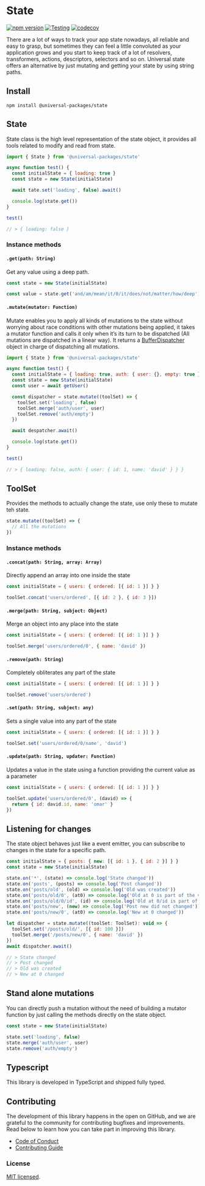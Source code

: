 # State

[![npm version](https://badge.fury.io/js/@universal-packages%2Fstate.svg)](https://www.npmjs.com/package/@universal-packages/state)
[![Testing](https://github.com/universal-packages/universal-state/actions/workflows/testing.yml/badge.svg)](https://github.com/universal-packages/universal-state/actions/workflows/testing.yml)
[![codecov](https://codecov.io/gh/universal-packages/universal-state/branch/main/graph/badge.svg?token=CXPJSN8IGL)](https://codecov.io/gh/universal-packages/universal-state)

There are a lot of ways to track your app state nowadays, all reliable and easy to grasp, but sometimes they can feel a little convoluted as your application grows and you start to keep track of a lot of resolvers, transformers, actions, descriptors, selectors and so on. Universal state offers an alternative by just mutating and getting your state by using string paths.

## Install

```shell
npm install @universal-packages/state
```

## State

State class is the high level representation of the state object, it provides all tools related to modify and read from state.

```js
import { State } from '@universal-packages/state'

async function test() {
  const initialState = { loading: true }
  const state = new State(initialState)

  await tate.set('loading', false).await()

  console.log(state.get())
}

test()

// > { loading: false }
```

### Instance methods

#### **`.get(path: String)`**

Get any value using a deep path.

```js
const state = new State(initialState)

const value = state.get('and/am/mean/it/0/it/does/not/matter/how/deep')
```

#### **`.mutate(mutator: Function)`**

Mutate enables you to apply all kinds of mutations to the state without worrying about race conditions with other mutations being applied, it takes a mutator function and calls it only when it’s its turn to be dispatched (All mutations are dispatched in a linear way). It returns a [BufferDispatcher](https://github.com/universal-packages/universal-buffer-dispatcher) object in charge of dispatching all mutations.

```js
import { State } from '@universal-packages/state'

async function test() {
  const initialState = { loading: true, auth: { user: {}, empty: true } }
  const state = new State(initialState)
  const user = await getUser()

  const dispatcher = state.mutate((toolSet) => {
    toolSet.set('loading', false)
    toolSet.merge('auth/user', user)
    toolSet.remove('auth/empty')
  })

  await despatcher.await()

  console.log(state.get())
}

test()

// > { loading: false, auth: { user: { id: 1, name: 'david' } } }
```

## ToolSet

Provides the methods to actually change the state, use only these to mutate teh state.

```js
state.mutate((toolSet) => {
  // All the mutations
})
```

### Instance methods

#### **`.concat(path: String, array: Array)`**

Directly append an array into one inside the state

```js
const initialState = { users: { ordered: [{ id: 1 }] } }

toolSet.concat('users/ordered', [{ id: 2 }, { id: 3 }])
```

#### **`.merge(path: String, subject: Object)`**

Merge an object into any place into the state

```js
const initialState = { users: { ordered: [{ id: 1 }] } }

toolSet.merge('users/ordered/0', { name: 'david' })
```

#### **`.remove(path: String)`**

Completely obliterates any part of the state

```js
const initialState = { users: { ordered: [{ id: 1 }] } }

toolSet.remove('users/ordered')
```

#### **`.set(path: String, subject: any)`**

Sets a single value into any part of the state

```js
const initialState = { users: { ordered: [{ id: 1 }] } }

toolSet.set('users/ordered/0/name', 'david')
```

#### **`.update(path: String, updater: Function)`**

Updates a value in the state using a function providing the current value as a parameter

```js
const initialState = { users: { ordered: [{ id: 1 }] } }

toolSet.update('users/ordered/0', (david) => {
  return { id: david.id, name: 'omar' }
})
```

## Listening for changes

The state object behaves just like a event emitter, you can subscribe to changes in the state for a specific path.

```js
const initialState = { posts: { new: [{ id: 1 }, { id: 2 }] } }
const state = new State(initialState)

state.on('*', (state) => console.log('State changed'))
state.on('posts', (posts) => console.log('Post changed'))
state.on('posts/old', (old) => console.log('Old was created'))
state.on('posts/old/0', (at0) => console.log('Old at 0 is part of the value set'))
state.on('posts/old/0/id', (id) => console.log('Old at 0/id is part of the value set'))
state.on('posts/new', (new) => console.log('Post new did not changed'))
state.on('posts/new/0', (at0) => console.log('New at 0 changed'))

let dispatcher = state.mutate((toolSet: ToolSet): void => {
  toolSet.set('/posts/old/', [{ id: 100 }])
  toolSet.merge('/posts/new/0', { name: 'david' })
})
await dispatcher.await()

// > State changed
// > Post changed
// > Old was created
// > New at 0 changed
```

## Stand alone mutations

You can directly push a mutation without the need of building a mutator function by just calling the methods directly on the state object.

```js
const state = new State(initialState)

state.set('loading', false)
state.merge('auth/user', user)
state.remove('auth/empty')
```

## Typescript

This library is developed in TypeScript and shipped fully typed.

## Contributing

The development of this library happens in the open on GitHub, and we are grateful to the community for contributing bugfixes and improvements. Read below to learn how you can take part in improving this library.

- [Code of Conduct](./CODE_OF_CONDUCT.md)
- [Contributing Guide](./CONTRIBUTING.md)

### License

[MIT licensed](./LICENSE).
